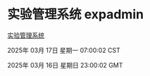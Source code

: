 # 实验管理系统 expadmin
[实验管理系统](http://219.139.196.116:56808/expadmin-782313d2-e1b1-4ea7-932e-3a55e6a1a4d0/)

2025年 03月 17日 星期一 07:00:02 CST

2025年 03月 16日 星期日 23:00:02 GMT
